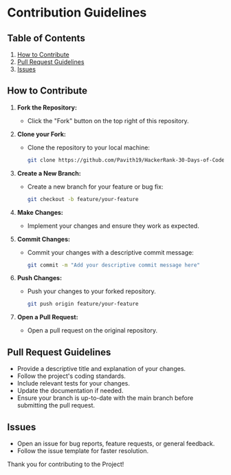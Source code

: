  # Contribution Guidelines

## Table of Contents

1. [How to Contribute](#how-to-contribute)
2. [Pull Request Guidelines](#pull-request-guidelines)
3. [Issues](#issues)


## How to Contribute

1. **Fork the Repository:**
   - Click the "Fork" button on the top right of this repository.

2. **Clone your Fork:**
   - Clone the repository to your local machine:
     ```bash
     git clone https://github.com/Pavith19/HackerRank-30-Days-of-Code-Solutions.git
     ```

3. **Create a New Branch:**
   - Create a new branch for your feature or bug fix:
     ```bash
     git checkout -b feature/your-feature
     ```

4. **Make Changes:**
   - Implement your changes and ensure they work as expected.

5. **Commit Changes:**
   - Commit your changes with a descriptive commit message:
     ```bash
     git commit -m "Add your descriptive commit message here"
     ```

6. **Push Changes:**
   - Push your changes to your forked repository.
     ```bash
     git push origin feature/your-feature
     ```

7. **Open a Pull Request:**
   - Open a pull request on the original repository.

## Pull Request Guidelines

- Provide a descriptive title and explanation of your changes.
- Follow the project's coding standards.
- Include relevant tests for your changes.
- Update the documentation if needed.
- Ensure your branch is up-to-date with the main branch before submitting the pull request.

## Issues

- Open an issue for bug reports, feature requests, or general feedback.
- Follow the issue template for faster resolution.

Thank you for contributing to the Project!

